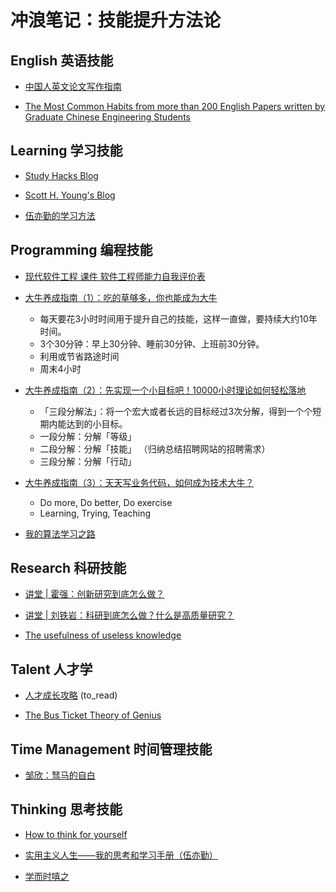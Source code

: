 # 冲浪笔记：技能提升方法论

## English 英语技能

- [中国人英文论文写作指南][e1]
- [The Most Common Habits from more than 200 English Papers written by Graduate Chinese Engineering Students][e2]

  [e1]: https://www.qbitai.com/2022/05/34533.html
  [e2]: https://www.chrisyttang.org/assets/misc/The%20Most%20Common%20Habits%20from%20more%20than%20200%20English%20Papers%20written.pdf

## Learning 学习技能

- [Study Hacks Blog][l1]
- [Scott H. Young's Blog][l2]
- [伍亦勤的学习方法][l3]


  [l1]: https://www.calnewport.com/blog/
  [l2]: https://www.scotthyoung.com/blog/
  [l3]: https://albert-w.github.io/live-and-learn/

## Programming 编程技能

- [现代软件工程 课件 软件工程师能力自我评价表][p1]
- [大牛养成指南（1）：吃的草够多，你也能成为大牛][p2] 
  - 每天要花3小时时间用于提升自己的技能，这样一直做，要持续大约10年时间。
  - 3个30分钟：早上30分钟、睡前30分钟、上班前30分钟。
  - 利用或节省路途时间
  - 周末4小时
- [大牛养成指南（2）：先实现一个小目标吧！10000小时理论如何轻松落地][p3] 
  - 「三段分解法」：将一个宏大或者长远的目标经过3次分解，得到一个个短期内能达到的小目标。
  - 一段分解：分解「等级」
  - 二段分解：分解「技能」 （归纳总结招聘网站的招聘需求）
  - 三段分解：分解「行动」
- [大牛养成指南（3）：天天写业务代码，如何成为技术大牛？][p4] 
  - Do more, Do better, Do exercise
  - Learning, Trying, Teaching
- [我的算法学习之路][p5]


  [p1]: https://www.cnblogs.com/xinz/p/3852177.html
  [p2]: https://blog.csdn.net/yunhua_lee/article/details/52709882
  [p3]: https://blog.csdn.net/yunhua_lee/article/details/52710405
  [p4]: https://blog.csdn.net/yunhua_lee/article/details/52710894
  [p5]: http://zh.lucida.me/blog/on-learning-algorithms/

## Research 科研技能

- [讲堂 | 霍强：创新研究到底怎么做？][r1]
- [讲堂 | 刘铁岩：科研到底怎么做？什么是高质量研究？][r2]
- [The usefulness of useless knowledge][r3]

  [r1]: https://www.msra.cn/zh-cn/news/features/ada-camp-2021-qiang-huo
  [r2]: https://www.msra.cn/zh-cn/news/features/ada-camp-2021-tie-yan-liu
  [r3]: https://www.ias.edu/sites/default/files/library/UsefulnessHarpers.pdf

## Talent 人才学

- [人才成长攻略][ta1] (to_read)
- [The Bus Ticket Theory of Genius][ta2]

  [ta1]: https://my.oschina.net/leejun2005/blog/354001
  [ta2]: http://paulgraham.com/genius.html

## Time Management 时间管理技能

- [邹欣：驽马的自白][ti1]

  [ti1]: https://www.douban.com/note/206395832/

## Thinking 思考技能

- [How to think for yourself][th1]
- [实用主义人生——我的思考和学习手册（伍亦勤）][th2]
- [学而时嘻之](th3)

  [th1]: http://paulgraham.com/think.html
  [th2]: https://zhuanlan.zhihu.com/p/30005592
  [th3]: https://www.geekonomics10000.com/

